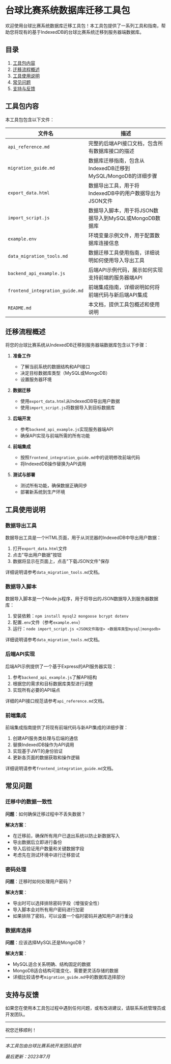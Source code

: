 # 台球比赛系统数据库迁移工具包

欢迎使用台球比赛系统数据库迁移工具包！本工具包提供了一系列工具和指南，帮助您将现有的基于IndexedDB的台球比赛系统迁移到服务器端数据库。

## 目录

1. [工具包内容](#工具包内容)
2. [迁移流程概述](#迁移流程概述)
3. [工具使用说明](#工具使用说明)
4. [常见问题](#常见问题)
5. [支持与反馈](#支持与反馈)

## 工具包内容

本工具包包含以下文件：

| 文件名 | 描述 |
|-------|------|
| `api_reference.md` | 完整的后端API接口文档，包含所有数据库接口的描述 |
| `migration_guide.md` | 数据库迁移指南，包含从IndexedDB迁移到MySQL/MongoDB的详细步骤 |
| `export_data.html` | 数据导出工具，用于将IndexedDB中的用户数据导出为JSON文件 |
| `import_script.js` | 数据导入脚本，用于将JSON数据导入到MySQL或MongoDB数据库 |
| `example.env` | 环境变量示例文件，用于配置数据库连接信息 |
| `data_migration_tools.md` | 数据迁移工具使用指南，详细说明如何使用导入导出工具 |
| `backend_api_example.js` | 后端API示例代码，展示如何实现支持前端的服务器端API |
| `frontend_integration_guide.md` | 前端集成指南，详细说明如何将前端代码与新后端API集成 |
| `README.md` | 本文档，提供工具包概述和使用说明 |

## 迁移流程概述

将您的台球比赛系统从IndexedDB迁移到服务器端数据库包含以下步骤：

1. **准备工作**
   - 了解当前系统的数据结构和API接口
   - 决定目标数据库类型（MySQL或MongoDB）
   - 设置服务器环境

2. **数据迁移**
   - 使用`export_data.html`从IndexedDB导出用户数据
   - 使用`import_script.js`将数据导入到目标数据库

3. **后端开发**
   - 参考`backend_api_example.js`实现服务器端API
   - 确保API实现与前端所需的所有功能

4. **前端集成**
   - 按照`frontend_integration_guide.md`中的说明修改前端代码
   - 将IndexedDB操作替换为API调用

5. **测试与部署**
   - 测试所有功能，确保数据正确同步
   - 部署新系统到生产环境

## 工具使用说明

### 数据导出工具

数据导出工具是一个HTML页面，用于从浏览器的IndexedDB中导出用户数据：

1. 打开`export_data.html`文件
2. 点击"导出用户数据"按钮
3. 数据将显示在页面上，点击"下载JSON文件"保存

详细说明请参考`data_migration_tools.md`文档。

### 数据导入脚本

数据导入脚本是一个Node.js程序，用于将导出的JSON数据导入到服务器数据库：

1. 安装依赖：`npm install mysql2 mongoose bcrypt dotenv`
2. 配置`.env`文件（参考`example.env`）
3. 运行：`node import_script.js <JSON文件路径> <数据库类型mysql|mongodb>`

详细说明请参考`data_migration_tools.md`文档。

### 后端API实现

后端API示例提供了一个基于Express的API服务器实现：

1. 参考`backend_api_example.js`了解API结构
2. 根据您的需求和目标数据库类型进行调整
3. 实现所有必要的API端点

详细的API接口规范请参考`api_reference.md`文档。

### 前端集成

前端集成指南提供了将现有前端代码与新API集成的详细步骤：

1. 创建API服务类处理与后端的通信
2. 替换IndexedDB操作为API调用
3. 实现基于JWT的身份验证
4. 更新各页面的数据获取和操作逻辑

详细说明请参考`frontend_integration_guide.md`文档。

## 常见问题

### 迁移中的数据一致性

**问题**：如何确保迁移过程中不丢失数据？

**解决方案**：
- 在迁移前，确保所有用户已退出系统以防止新数据写入
- 导出数据后立即进行备份
- 导入后验证用户数量和关键数据字段
- 考虑先在测试环境中进行迁移尝试

### 密码处理

**问题**：迁移时如何处理用户密码？

**解决方案**：
- 导出时可以选择排除密码字段（增强安全性）
- 导入脚本会对所有用户密码进行加密
- 如果排除了密码，可以设置一个临时密码并通知用户进行重设

### 数据库选择

**问题**：应该选择MySQL还是MongoDB？

**解决方案**：
- MySQL适合关系明确、结构固定的数据
- MongoDB适合结构可能变化、需要更灵活存储的数据
- 详细比较请参考`migration_guide.md`中的数据库选择部分

## 支持与反馈

如果您在使用本工具包过程中遇到任何问题，或有改进建议，请联系系统管理员或开发团队。

---

祝您迁移顺利！

---

*本工具包由台球比赛系统开发团队提供*

*最后更新：2023年7月* 